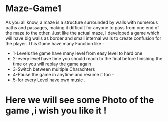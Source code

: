 # Maze-Game1
As you all know, a maze is a structure surrounded by walls with numerous paths and passages, making it difficult for anyone to pass from one end of the maze to the other. Just like the actual maze, I developed a game which will have big walls as border and small internal walls to create confusion for the player. This Game have many Function like : 
- 1-Levels the game have many level from easy level to hard one 
- 2-every level have time you should reach to the final before finishing the time or you will replay the game again 
- 3-Switch between multiple Charachters 
- 4-Pause the game in anytime and resume it too -
- 5-for every Level have own music . 
# Here we will see some Photo of the game ,i wish you like it !

